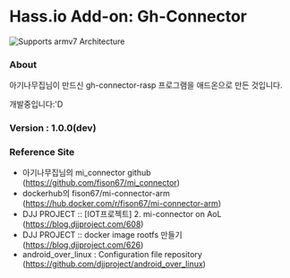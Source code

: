 # Hass.io Add-on: Gh-Connector 

![Supports armv7 Architecture][armv7-shield]

### About
아기나무집님이 만드신 gh-connector-rasp 프로그램을 애드온으로 만든 것입니다.

개발중입니다:'D

### Version : 1.0.0(dev)

### Reference Site
- 아기나무집님의 mi_connector github (https://github.com/fison67/mi_connector)
- dockerhub의 fison67/mi-connector-arm (https://hub.docker.com/r/fison67/mi-connector-arm)
- DJJ PROJECT :: [IOT프로젝트] 2. mi-connector on AoL (https://blog.djjproject.com/608)<br>
- DJJ PROJECT :: docker image rootfs 만들기 (https://blog.djjproject.com/626)<br>
- android_over_linux : Configuration file repository (https://github.com/djjproject/android_over_linux)

[forum]: https://cafe.naver.com/koreassistant
[github]: https://github.com/HAKorea/addons
[issue]: https://github.com/zooil/wallpadRS485/issues
[aarch64-shield]: https://img.shields.io/badge/aarch64-yes-green.svg
[amd64-shield]: https://img.shields.io/badge/amd64-yes-green.svg
[armhf-shield]: https://img.shields.io/badge/armhf-yes-green.svg
[armv7-shield]: https://img.shields.io/badge/armv7-yes-green.svg
[i386-shield]: https://img.shields.io/badge/i386-yes-green.svg
